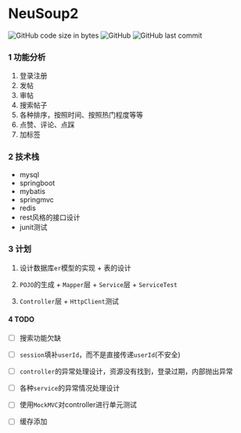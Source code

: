 # NeuSoup2

![GitHub code size in bytes](https://img.shields.io/github/languages/code-size/t0ugh/hellospringboot)
![GitHub](https://img.shields.io/github/license/t0ugh/hellospringboot)
![GitHub last commit](https://img.shields.io/github/last-commit/t0ugh/hellospringboot)

### 1 功能分析

1. 登录注册
2. 发帖
3. 审帖
4. 搜索帖子
5. 各种排序，按照时间、按照热门程度等等
6. 点赞、评论、点踩
7. 加标签

### 2 技术栈

- mysql
- springboot
- mybatis
- springmvc
- redis
- rest风格的接口设计
- junit测试

### 3 计划

1. 设计数据库`er`模型的实现 + 表的设计

2. `POJO`的生成 + `Mapper`层 + `Service`层 + `ServiceTest`

3. `Controller`层 + `HttpClient`测试

#### 4 TODO

- [ ] 搜索功能欠缺
- [ ] `session`填补`userId`，而不是直接传递`userId`(不安全)
- [ ] `controller`的异常处理设计，资源没有找到，登录过期，内部抛出异常
- [ ] 各种`service`的异常情况处理设计
- [ ] 使用`MockMVC`对controller进行单元测试
- [ ] 缓存添加

